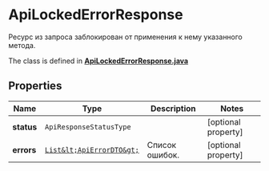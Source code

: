 

# ApiLockedErrorResponse

Ресурс из запроса заблокирован от применения к нему указанного метода.

The class is defined in **[ApiLockedErrorResponse.java](../../src/main/java/org/openapitools/model/ApiLockedErrorResponse.java)**

## Properties

Name | Type | Description | Notes
------------ | ------------- | ------------- | -------------
**status** | `ApiResponseStatusType` |  |  [optional property]
**errors** | [`List&lt;ApiErrorDTO&gt;`](ApiErrorDTO.md) | Список ошибок. |  [optional property]





